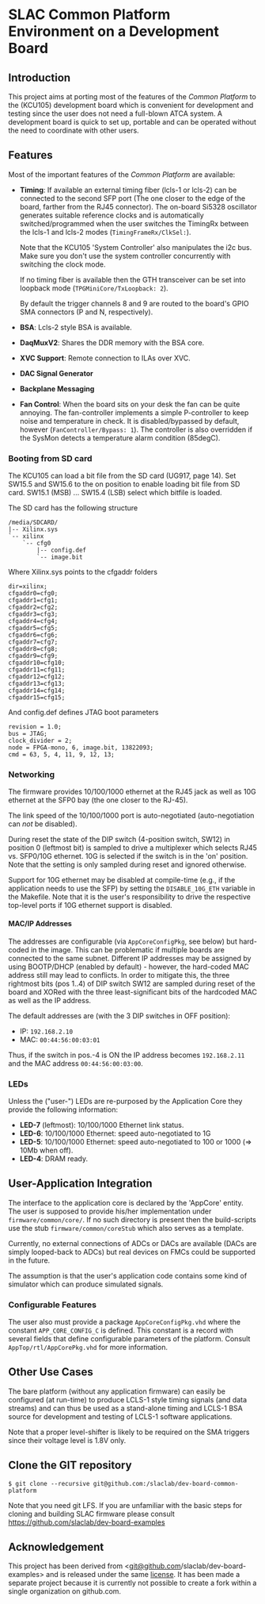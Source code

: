 # SLAC Common Platform Environment on a Development Board

## Introduction
This project aims at porting most of the features of the *Common Platform*
to the (KCU105) development board which is convenient for development and
testing since the user does not need a full-blown ATCA system. A development
board is quick to set up, portable and can be operated without the need to
coordinate with other users.

## Features
Most of the important features of the *Common Platform* are available:

 - **Timing**: If available an external timing fiber (lcls-1 or lcls-2) 
   can be connected to the second SFP port (The one closer to the edge
   of the board, farther from the RJ45 connector). The on-board Si5328 oscillator
   generates suitable reference clocks and is automatically switched/programmed
   when the user switches the TimingRx between the lcls-1 and lcls-2 modes
   (`TimingFrameRx/ClkSel:`).

   Note that the KCU105 'System Controller' also manipulates the i2c bus.
   Make sure you don't use the system controller concurrently with switching
   the clock mode.

   If no timing fiber is available then the GTH transceiver can be set into
   loopback mode (`TPGMiniCore/TxLoopback: 2`).

   By default the trigger channels 8 and 9 are routed to the board's GPIO
   SMA connectors (P and N, respectively).

 - **BSA**: Lcls-2 style BSA is available.
 - **DaqMuxV2**: Shares the DDR memory with the BSA core.
 - **XVC Support**: Remote connection to ILAs over XVC.
 - **DAC Signal Generator**
 - **Backplane Messaging**
 - **Fan Control**: When the board sits on your desk the fan can be quite
   annoying. The fan-controller implements a simple P-controller to keep
   noise and temperature in check. It is disabled/bypassed by default, however
   (`FanController/Bypass: 1`). The controller is also overridden if the
   SysMon detects a temperature alarm condition (85degC).

### Booting from SD card
The KCU105 can load a bit file from the SD card (UG917, page 14).  Set 
SW15.5 and SW15.6 to the on position to enable loading bit file from
SD card.  SW15.1 (MSB) ... SW15.4 (LSB) select which bitfile is loaded.

The SD card has the following structure

```
/media/SDCARD/
|-- Xilinx.sys
`-- xilinx
    `-- cfg0
        |-- config.def
        `-- image.bit
```

Where Xilinx.sys points to the cfgaddr folders

```
dir=xilinx;
cfgaddr0=cfg0;
cfgaddr1=cfg1;
cfgaddr2=cfg2;
cfgaddr3=cfg3;
cfgaddr4=cfg4;
cfgaddr5=cfg5;
cfgaddr6=cfg6;
cfgaddr7=cfg7;
cfgaddr8=cfg8;
cfgaddr9=cfg9;
cfgaddr10=cfg10;
cfgaddr11=cfg11;
cfgaddr12=cfg12;
cfgaddr13=cfg13;
cfgaddr14=cfg14;
cfgaddr15=cfg15;
```

And config.def defines JTAG boot parameters

```
revision = 1.0;
bus = JTAG;
clock_divider = 2;
node = FPGA-mono, 6, image.bit, 13822093;
cmd = 63, 5, 4, 11, 9, 12, 13;
```

### Networking
The firmware provides 10/100/1000 ethernet at the RJ45 jack as well as
10G ethernet at the SFP0 bay (the one closer to the RJ-45).

The link speed of the 10/100/1000 port is auto-negotiated (auto-negotiation
can *not* be disabled).

During reset the state of the DIP switch (4-position switch, SW12) in
position 0 (leftmost bit) is sampled to drive a multiplexer which selects
RJ45 vs. SFP0/10G ethernet. 10G is selected if the switch is in the 'on'
position. Note that the setting is only sampled during reset and ignored
otherwise.

Support for 10G ethernet may be disabled at compile-time (e.g., if the
application needs to use the SFP) by setting the `DISABLE_10G_ETH` variable
in the Makefile. Note that it is the user's responsibility to drive the
respective top-level ports if 10G ethernet support is disabled.

#### MAC/IP Addresses
The addresses are configurable (via `AppCoreConfigPkg`, see below) but
hard-coded in the image. This can be problematic if multiple boards
are connected to the same subnet. Different IP addresses may be assigned
by using BOOTP/DHCP (enabled by default) - however, the hard-coded MAC
address still may lead to conflicts. In order to mitigate this, the
three rightmost bits (pos 1..4) of DIP switch SW12 are sampled during
reset of the board and XORed with the three least-significant bits
of the hardcoded MAC as well as the IP address.

The default addresses are (with the 3 DIP switches in OFF position):

- IP:  `192.168.2.10`
- MAC: `00:44:56:00:03:01`

Thus, if the switch in pos.-4 is ON the IP address becomes `192.168.2.11`
and the MAC address `00:44:56:00:03:00`.

### LEDs
Unless the ("user-") LEDs are re-purposed by the Application Core they provide the following information:

- **LED-7** (leftmost): 10/100/1000 Ethernet link status.
- **LED-6**: 10/100/1000 Ethernet: speed auto-negotiated to 1G
- **LED-5**: 10/100/1000 Ethernet: speed auto-negotiated to 100 or 1000
  (=> 10Mb when off).
- **LED-4**: DRAM ready.

## User-Application Integration
The interface to the application core is declared by the 'AppCore' entity.
The user is supposed to provide his/her implementation under 
`firmware/common/core/`. If no such directory is present then the build-scripts
use the stub `firmware/common/coreStub` which also serves as a template.

Currently, no external connections of ADCs or DACs are available (DACs are
simply looped-back to ADCs) but real devices on FMCs could be supported in
the future.

The assumption is that the user's application code contains some kind of
simulator which can produce simulated signals.

### Configurable Features
The user also must provide a package `AppCoreConfigPkg.vhd` where
the constant `APP_CORE_CONFIG_C` is defined. This constant is a record
with several fields that define configurable parameters of the platform.
Consult `AppTop/rtl/AppCorePkg.vhd` for more information.

## Other Use Cases
The bare platform (without any application firmware) can easily be
configured (at run-time) to produce LCLS-1 style timing signals (and
data streams) and can thus be used as a stand-alone timing and LCLS-1
BSA source for development and testing of LCLS-1 software applications.

Note that a proper level-shifter is likely to be required on the SMA triggers
since their voltage level is 1.8V only.

## Clone the GIT repository
```
$ git clone --recursive git@github.com:/slaclab/dev-board-common-platform
```

Note that you need git LFS. If you are unfamiliar with the basic steps
for cloning and building SLAC firmware please consult
<https://github.com/slaclab/dev-board-examples>

## Acknowledgement

This project has been derived from <git@github.com/slaclab/dev-board-examples>
and is released under the same [license](LICENSE.txt). It has been made a separate project
because it is currently not possible to create a fork within a single organization
on github.com.
